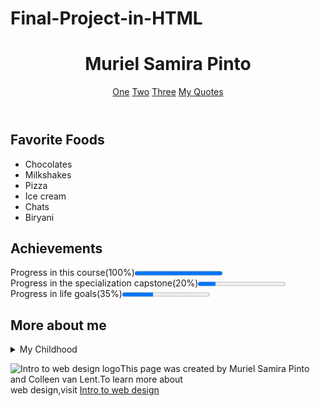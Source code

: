 # Final-Project-in-HTML
<!DOCTYPE html>
<html lang="en">
<head>
 <meta charset="UTF=8">
 <title>Muriel Samira pinto</title>
</head>
<body>
     <header>
            <h1>Muriel Samira Pinto</h1>
            <nav>
                <a href="https://www.sjec.ac.in" target="_blank">One</a>
                <a href="https://www.vturesource.com" target="_blank">Two</a>
                <a href="https://www.coursera.org" target="_blank">Three</a>
                <a href="https://www.yourquote.in/muriel-pinto-b812v/quotes" target="_blank">My Quotes</a>
            </nav>
    </header>
    <section>
            <h2>Favorite Foods</h2>
            <ul>
                <li>Chocolates</li>
                <li>Milkshakes</li>
                <li>Pizza</li>
                <li>Ice cream</li>
                <li>Chats</li>
                <li>Biryani</li>
            </ul>
    </section>
    <section>
             <h2>Achievements</h2>
             <p>Progress in this course(100%)<progress value="1"></progress><br>
                Progress in the specialization capstone(20%)<progress value="20" max="100"></progress><br>
                Progress in life goals(35%)<progress value="35" max="100"></progress>
             </p>
    </section>
    <section>
             <h2>More about me</h2>
                   <details>
                        <summary>My Childhood</summary>
                        <p>I was born in Kinnigoli.I did my schooling in Maryvale Higher Primary School and PUC in MGM college,Udupi.As a child I always wanted to be doctor but later became interested 
                        in engineering.I spend my free time playing badminton,cycling,browsing helpful applications and by listening songs.</p>
                    </details>
    </section>
    <footer>
    <p>
      <img src="https://www.intro-webdesign.com/images/newlogo.png" alt="Intro to web design logo">This page was created by Muriel Samira Pinto and Colleen van Lent.To learn more about<br>web design,visit
      <a href="http://www.intro-webdesign.com">Intro to web design</a>
    </p>
    </footer>
 </body>
</html>
